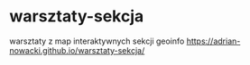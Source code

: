 # warsztaty-sekcja
warsztaty z map interaktywnych sekcji geoinfo
https://adrian-nowacki.github.io/warsztaty-sekcja/

